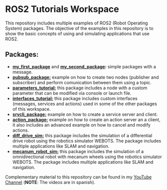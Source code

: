 # ROS2 Tutorials Workspace

This repository includes multiple examples of ROS2 (Robot Operating System) packages. The objective of the examples in this repository is to show the basic concepts of using and simulating applications that use ROS2.

## Packages:

- [**my_first_package**](src/my_first_package) and [**my_second_package**](src/my_first_package)**:** simple packages with a message.
- [**pubsub_package:**](src/pubsub_package) example on how to create two nodes (publisher and subscriber) and perform comunication between them using a topic.
- [**parameters_tutorial:**](src/parameters_tutorial) this package includes a node with a custom parameter that can be modified via console or launch file.
- [**interfaces_tutorial:**](src/interfaces_tutorial) this package includes custom interfaces (messages, services and actions) used in some of the other packages of this workspace.
- [**srvcli_package:**](src/srvcli_package) example on how to create a service server and client.
- [**action_package:**](src/action_package) example on how to create an action server an a client, it also includes an advanced example on how to cancel and modify actions.
- [**diff_drive_sim:**](src/diff_drive_sim) this package includes the simulation of a differential drive robot using the robotics simulator WEBOTS. The package includes multiple applications like SLAM and navigation.
- [**mecanum_robot_sim:**](src/mecanum_robot_sim) this package includes the simulation of a omnidirectional robot with mecanum wheels using the robotics simulator WEBOTS. The package includes multiple applications like SLAM and navigation. 

Complementary material to this repository can be found in my [YouTube Channel](https://youtube.com/playlist?list=PLT81OVhq-1oGK_vuh3fxGKS4t42RWlPXJ&si=C_owJ659ElRTWOvu) (**NOTE**: The videos are in spanish).